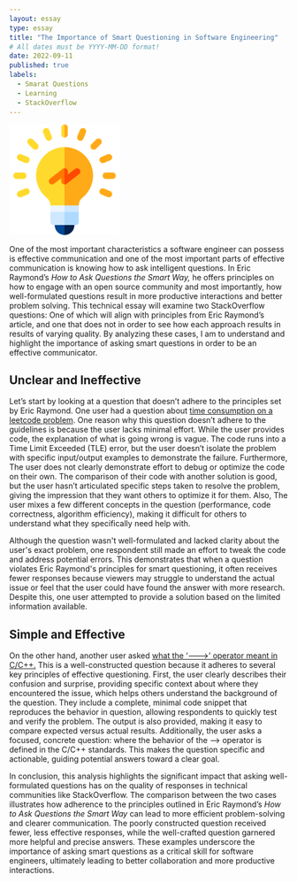 ```yaml
---
layout: essay
type: essay
title: "The Importance of Smart Questioning in Software Engineering"
# All dates must be YYYY-MM-DD format!
date: 2022-09-11
published: true
labels:
  - Smarat Questions
  - Learning
  - StackOverflow
---
```


<img width="200px" class="rounded float-start pe-4" src="../img/4236484.png">

One of the most important characteristics a software engineer can possess is effective communication and one of the most important parts of effective communication is knowing how to ask intelligent questions. In Eric Raymond’s *How to Ask Questions the Smart Way,* he offers principles on how to engage with an open source community and most importantly, how well-formulated questions result in more productive interactions and better problem solving. This technical essay will examine two StackOverflow questions: One of which will align with principles from Eric Raymond’s article, and one that does not in order to see how each approach results in results of varying quality. By analyzing these cases, I am to understand and highlight the importance of asking smart questions in order to be an effective communicator.

## Unclear and Ineffective
Let’s start by looking at a question that doesn’t adhere to the principles set by Eric Raymond. One user had a question about [time consumption on a leetcode problem]([url](https://stackoverflow.com/questions/78942366/time-consumption-question-on-leetcode-question-30-substring-with-concatenation)). One reason why this question doesn’t adhere to the guidelines is because the user lacks minimal effort. While the user provides code, the explanation of what is going wrong is vague. The code runs into a Time Limit Exceeded (TLE) error, but the user doesn’t isolate the problem with specific input/output examples to demonstrate the failure. Furthermore, The user does not clearly demonstrate effort to debug or optimize the code on their own. The comparison of their code with another solution is good, but the user hasn’t articulated specific steps taken to resolve the problem, giving the impression that they want others to optimize it for them. Also, The user mixes a few different concepts in the question (performance, code correctness, algorithm efficiency), making it difficult for others to understand what they specifically need help with.

Although the question wasn't well-formulated and lacked clarity about the user's exact problem, one respondent still made an effort to tweak the code and address potential errors. This demonstrates that when a question violates Eric Raymond's principles for smart questioning, it often receives fewer responses because viewers may struggle to understand the actual issue or feel that the user could have found the answer with more research. Despite this, one user attempted to provide a solution based on the limited information available.

## Simple and Effective
On the other hand, another user asked [what the ‘--->’ operator meant in C/C++.]([url](https://stackoverflow.com/questions/1642028/what-is-the-operator-in-c-c)) This is a well-constructed question because it adheres to several key principles of effective questioning. First, the user clearly describes their confusion and surprise, providing specific context about where they encountered the issue, which helps others understand the background of the question. They include a complete, minimal code snippet that reproduces the behavior in question, allowing respondents to quickly test and verify the problem. The output is also provided, making it easy to compare expected versus actual results. Additionally, the user asks a focused, concrete question: where the behavior of the --> operator is defined in the C/C++ standards. This makes the question specific and actionable, guiding potential answers toward a clear goal.

In conclusion, this analysis highlights the significant impact that asking well-formulated questions has on the quality of responses in technical communities like StackOverflow. The comparison between the two cases illustrates how adherence to the principles outlined in Eric Raymond’s *How to Ask Questions the Smart Way* can lead to more efficient problem-solving and clearer communication. The poorly constructed question received fewer, less effective responses, while the well-crafted question garnered more helpful and precise answers. These examples underscore the importance of asking smart questions as a critical skill for software engineers, ultimately leading to better collaboration and more productive interactions.


